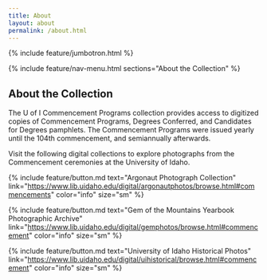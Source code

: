 ```yaml
---
title: About
layout: about
permalink: /about.html
---
```

{% include feature/jumbotron.html %} 

{% include feature/nav-menu.html sections="About the Collection" %} 

## About the Collection

The U of I Commencement Programs collection provides access to digitized copies of Commencement Programs, Degrees Conferred, and Candidates for Degrees pamphlets. The Commencement Programs were issued yearly until the 104th commencement, and semiannually afterwards. 

Visit the following digital collections to explore photographs from the Commencement ceremonies at the University of Idaho.

{% include feature/button.md text="Argonaut Photograph Collection" link="https://www.lib.uidaho.edu/digital/argonautphotos/browse.html#commencements" color="info" size="sm" %}

{% include feature/button.md text="Gem of the Mountains Yearbook Photographic Archive" link="https://www.lib.uidaho.edu/digital/gemphotos/browse.html#commencement" color="info" size="sm" %}

{% include feature/button.md text="University of Idaho Historical Photos" link="https://www.lib.uidaho.edu/digital/uihistorical/browse.html#commencement" color="info" size="sm" %}

<div class="clearfix"></div>


